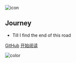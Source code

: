 ![icon](https://cdn.jsdelivr.net/gh/wugenqiang/StaticRepo/images/icon.png)

## Journey

- Till I find the end of this road


[GitHub](https://github.com/bytesfly/blog)
[开始阅读](README.md)



<!-- 背景色 -->
![color](#fff)



